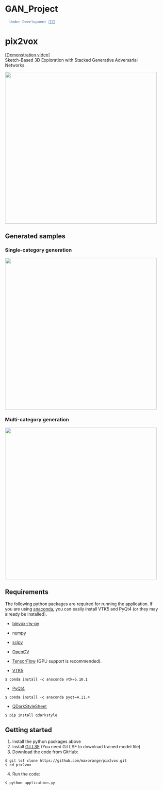 # GAN_Project
```diff 
- Under Development 👨‍💻🤖
```
# pix2vox
[[Demonstration video]](https://maxorange.github.io/pix2vox/)<br>
Sketch-Based 3D Exploration with Stacked Generative Adversarial Networks.

<img src="img/sample.gif" width="500">

## Generated samples

### Single-category generation

<img src="img/single-category-generation.png" width="500">

### Multi-category generation

<img src="img/multi-category-generation.png" width="500">

## Requirements

The following python packages are required for running the application. If you are using [anaconda](https://www.continuum.io/), you can easily install VTK5 and PyQt4 (or they may already be installed).

* [binvox-rw-py](https://github.com/dimatura/binvox-rw-py)
* [numpy](https://github.com/numpy/numpy)
* [scipy](https://github.com/scipy/scipy)
* [OpenCV](http://opencv.org/)
* [TensorFlow](https://github.com/tensorflow/tensorflow) (GPU support is recommended).

* [VTK5](http://www.vtk.org/)

```
$ conda install -c anaconda vtk=5.10.1
```

* [PyQt4](https://www.riverbankcomputing.com/software/pyqt/intro)

```
$ conda install -c anaconda pyqt=4.11.4
```

* [QDarkStyleSheet](https://github.com/ColinDuquesnoy/QDarkStyleSheet)

```
$ pip install qdarkstyle
```

## Getting started

1. Install the python packages above
2. Install [Git LSF](https://git-lfs.github.com/) (You need Git LSF to download trained model file)
3. Download the code from GitHub:

```
$ git lsf clone https://github.com/maxorange/pix2vox.git
$ cd pix2vox
```

4. Run the code:

```
$ python application.py
```
